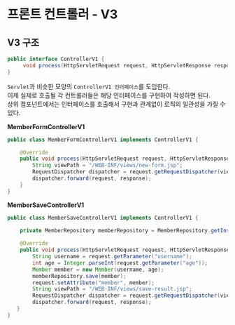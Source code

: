 프론트 컨트롤러 - V3
=======================

## V3 구조 
```java
public interface ControllerV1 {
     void process(HttpServletRequest request, HttpServletResponse response) throws ServletException, IOException;
}
```
`Servlet`과 비슷한 모양의 `ControllerV1 인터페이스`를 도입한다.       
이제 실제로 호출될 각 컨트롤러들은 해당 인터페이스를 구현하여 작성하면 된다.     
상위 컴포넌트에서는 인터페이스를 호출해서 구현과 관계없이 로직의 일관성을 가질 수 있다.   

**MemberFormControllerV1**
```java
public class MemberFormControllerV1 implements ControllerV1 {  

    @Override
    public void process(HttpServletRequest request, HttpServletResponse response) throws ServletException, IOException {
        String viewPath = "/WEB-INF/views/new-form.jsp";
        RequestDispatcher dispatcher = request.getRequestDispatcher(viewPath);
        dispatcher.forward(request, response);
    }
}
```  
  
**MemberSaveControllerV1**
```java
public class MemberSaveControllerV1 implements ControllerV1 {  

    private MemberRepository memberRepository = MemberRepository.getInstance();
    
    @Override
    public void process(HttpServletRequest request, HttpServletResponse response) throws ServletException, IOException {
        String username = request.getParameter("username");
        int age = Integer.parseInt(request.getParameter("age"));
        Member member = new Member(username, age);
        memberRepository.save(member);
        request.setAttribute("member", member);
        String viewPath = "/WEB-INF/views/save-result.jsp";
        RequestDispatcher dispatcher = request.getRequestDispatcher(viewPath);
        dispatcher.forward(request, response);
   }
}
```
